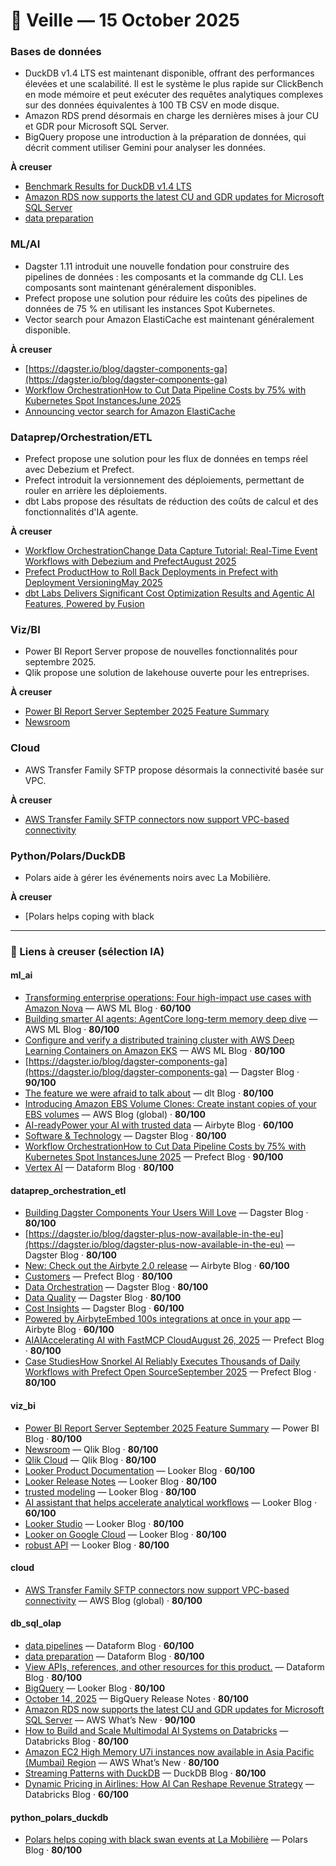 # 🧠 Veille — 15 October 2025

### Bases de données

* DuckDB v1.4 LTS est maintenant disponible, offrant des performances élevées et une scalabilité. Il est le système le plus rapide sur ClickBench en mode mémoire et peut exécuter des requêtes analytiques complexes sur des données équivalentes à 100 TB CSV en mode disque.
* Amazon RDS prend désormais en charge les dernières mises à jour CU et GDR pour Microsoft SQL Server.
* BigQuery propose une introduction à la préparation de données, qui décrit comment utiliser Gemini pour analyser les données.

**À creuser**
* [Benchmark Results for DuckDB v1.4 LTS](https://duckdb.org/2025/10/09/benchmark-results-14-lts.html)
* [Amazon RDS now supports the latest CU and GDR updates for Microsoft SQL Server](https://aws.amazon.com/about-aws/whats-new/2025/10/amazon-rds-supports-latest-cu-gdr-updates-for-microsoft-sql-server)
* [data preparation](https://cloud.google.com/bigquery/docs/data-prep-introduction)

### ML/AI

* Dagster 1.11 introduit une nouvelle fondation pour construire des pipelines de données : les composants et la commande dg CLI. Les composants sont maintenant généralement disponibles.
* Prefect propose une solution pour réduire les coûts des pipelines de données de 75 % en utilisant les instances Spot Kubernetes.
* Vector search pour Amazon ElastiCache est maintenant généralement disponible.

**À creuser**
* [https://dagster.io/blog/dagster-components-ga](https://dagster.io/blog/dagster-components-ga)
* [Workflow OrchestrationHow to Cut Data Pipeline Costs by 75% with Kubernetes Spot InstancesJune 2025](https://www.prefect.io/blog/how-to-cut-data-pipeline-costs-by-75-with-kubernetes-spot-instances)
* [Announcing vector search for Amazon ElastiCache](https://aws.amazon.com/about-aws/whats-new/2025/10/amazon-elasticache-vector-search/)

### Dataprep/Orchestration/ETL

* Prefect propose une solution pour les flux de données en temps réel avec Debezium et Prefect.
* Prefect introduit la versionnement des déploiements, permettant de rouler en arrière les déploiements.
* dbt Labs propose des résultats de réduction des coûts de calcul et des fonctionnalités d'IA agente.

**À creuser**
* [Workflow OrchestrationChange Data Capture Tutorial: Real-Time Event Workflows with Debezium and PrefectAugust 2025](https://www.prefect.io/blog/change-data-capture-tutorial-real-time-event-workflows-with-debezium-and-prefect)
* [Prefect ProductHow to Roll Back Deployments in Prefect with Deployment VersioningMay 2025](https://www.prefect.io/blog/how-to-roll-back-deployments-in-prefect-with-deployment-versioning)
* [dbt Labs Delivers Significant Cost Optimization Results and Agentic AI Features, Powered by Fusion](https://www.getdbt.com/blog/dbt-labs-cost-optimization-agentic-ai-product-announcements)

### Viz/BI

* Power BI Report Server propose de nouvelles fonctionnalités pour septembre 2025.
* Qlik propose une solution de lakehouse ouverte pour les entreprises.

**À creuser**
* [Power BI Report Server September 2025 Feature Summary](https://powerbi.microsoft.com/en-us/blog/power-bi-report-server-september-2025-feature-summary/)
* [Newsroom](https://www.qlik.com/us/company/press-room)

### Cloud

* AWS Transfer Family SFTP propose désormais la connectivité basée sur VPC.

**À creuser**
* [AWS Transfer Family SFTP connectors now support VPC-based connectivity](https://aws.amazon.com/blogs/aws/aws-transfer-family-sftp-connectors-now-support-vpc-based-connectivity/)

### Python/Polars/DuckDB

* Polars aide à gérer les événements noirs avec La Mobilière.

**À creuser**
* [Polars helps coping with black

---

### 🔗 Liens à creuser (sélection IA)

#### ml_ai
- [Transforming enterprise operations: Four high-impact use cases with Amazon Nova](https://aws.amazon.com/blogs/machine-learning/transforming-enterprise-operations-four-high-impact-use-cases-with-amazon-nova/) — AWS ML Blog · **60/100**
- [Building smarter AI agents: AgentCore long-term memory deep dive](https://aws.amazon.com/blogs/machine-learning/building-smarter-ai-agents-agentcore-long-term-memory-deep-dive/) — AWS ML Blog · **80/100**
- [Configure and verify a distributed training cluster with AWS Deep Learning Containers on Amazon EKS](https://aws.amazon.com/blogs/machine-learning/configure-and-verify-a-distributed-training-cluster-with-aws-deep-learning-containers-on-amazon-eks/) — AWS ML Blog · **80/100**
- [https://dagster.io/blog/dagster-components-ga](https://dagster.io/blog/dagster-components-ga) — Dagster Blog · **90/100**
- [The feature we were afraid to talk about](https://dlthub.com/blog/improving_generation_baseline) — dlt Blog · **80/100**
- [Introducing Amazon EBS Volume Clones: Create instant copies of your EBS volumes](https://aws.amazon.com/blogs/aws/introducing-amazon-ebs-volume-clones-create-instant-copies-of-your-ebs-volumes/) — AWS Blog (global) · **80/100**
- [AI-readyPower your AI with trusted data](https://airbyte.com/product/capabilities/ai-ready) — Airbyte Blog · **60/100**
- [Software & Technology](https://dagster.io/use-case/software-technology) — Dagster Blog · **80/100**
- [Workflow OrchestrationHow to Cut Data Pipeline Costs by 75% with Kubernetes Spot InstancesJune 2025](https://www.prefect.io/blog/how-to-cut-data-pipeline-costs-by-75-with-kubernetes-spot-instances) — Prefect Blog · **90/100**
- [Vertex AI](https://cloud.google.com/vertex-ai) — Dataform Blog · **80/100**

#### dataprep_orchestration_etl
- [Building Dagster Components Your Users Will Love](https://dagster.io/blog/designing-user-friendly-dagster-components) — Dagster Blog · **80/100**
- [https://dagster.io/blog/dagster-plus-now-available-in-the-eu](https://dagster.io/blog/dagster-plus-now-available-in-the-eu) — Dagster Blog · **80/100**
- [New: Check out the Airbyte 2.0 release](https://airbyte.com/v2) — Airbyte Blog · **60/100**
- [Customers](https://www.prefect.io/customer-stories) — Prefect Blog · **80/100**
- [Data Orchestration](https://dagster.io/platform-overview/data-orchestration) — Dagster Blog · **80/100**
- [Data Quality](https://dagster.io/platform-overview/data-quality) — Dagster Blog · **80/100**
- [Cost Insights](https://dagster.io/platform-overview/cost-insights) — Dagster Blog · **60/100**
- [Powered by AirbyteEmbed 100s integrations at once in your app](https://airbyte.com/product/powered-by-airbyte) — Airbyte Blog · **60/100**
- [AIAIAccelerating AI with FastMCP CloudAugust 26, 2025](https://www.prefect.io/blog/accelerating-ai-with-fastmcp-cloud) — Prefect Blog · **80/100**
- [Case StudiesHow Snorkel AI Reliably Executes Thousands of Daily Workflows with Prefect Open SourceSeptember 2025](https://www.prefect.io/blog/how-snorkel-ai-executes-thousands-of-daily-workflows-with-prefect-open-source) — Prefect Blog · **80/100**

#### viz_bi
- [Power BI Report Server September 2025 Feature Summary](https://powerbi.microsoft.com/en-us/blog/power-bi-report-server-september-2025-feature-summary/) — Power BI Blog · **80/100**
- [Newsroom](https://www.qlik.com/us/company/press-room) — Qlik Blog · **80/100**
- [Qlik Cloud](https://qlikcloud.com/) — Qlik Blog · **80/100**
- [Looker Product Documentation](https://cloud.google.com/looker/docs) — Looker Blog · **60/100**
- [Looker Release Notes](https://cloud.google.com/looker/docs/release-notes) — Looker Blog · **80/100**
- [trusted modeling](https://cloud.google.com/looker-modeling) — Looker Blog · **80/100**
- [AI assistant that helps accelerate analytical workflows](https://cloud.google.com/blog/products/data-analytics/introducing-gemini-in-looker-at-next24) — Looker Blog · **60/100**
- [Looker Studio](https://cloud.google.com/looker-studio) — Looker Blog · **80/100**
- [Looker on Google Cloud](https://cloud.google.com/solutions/looker-google-cloud) — Looker Blog · **80/100**
- [robust API](https://developers.looker.com/api/overview/) — Looker Blog · **80/100**

#### cloud
- [AWS Transfer Family SFTP connectors now support VPC-based connectivity](https://aws.amazon.com/blogs/aws/aws-transfer-family-sftp-connectors-now-support-vpc-based-connectivity/) — AWS Blog (global) · **80/100**

#### db_sql_olap
- [data pipelines](https://cloud.google.com/bigquery/docs/pipelines-introduction) — Dataform Blog · **60/100**
- [data preparation](https://cloud.google.com/bigquery/docs/data-prep-introduction) — Dataform Blog · **80/100**
- [View APIs, references, and other resources for this product.](https://cloud.google.com/dataform/reference/rest) — Dataform Blog · **80/100**
- [BigQuery](https://cloud.google.com/bigquery) — Looker Blog · **80/100**
- [October 14, 2025](https://cloud.google.com/bigquery/docs/release-notes#October_14_2025) — BigQuery Release Notes · **80/100**
- [Amazon RDS now supports the latest CU and GDR updates for Microsoft SQL Server](https://aws.amazon.com/about-aws/whats-new/2025/10/amazon-rds-supports-latest-cu-gdr-updates-for-microsoft-sql-server) — AWS What’s New · **90/100**
- [How to Build and Scale Multimodal AI Systems on Databricks](https://www.databricks.com/blog/how-build-and-scale-multimodal-ai-systems-databricks) — Databricks Blog · **80/100**
- [Amazon EC2 High Memory U7i instances now available in Asia Pacific (Mumbai) Region](https://aws.amazon.com/about-aws/whats-new/2025/10/amazon-ec2-high-memory-u7i-instances-asia-pacific-mumbai-region) — AWS What’s New · **80/100**
- [Streaming Patterns with DuckDB](https://duckdb.org/2025/10/13/duckdb-streaming-patterns.html) — DuckDB Blog · **80/100**
- [Dynamic Pricing in Airlines: How AI Can Reshape Revenue Strategy](https://www.databricks.com/blog/dynamic-pricing-airlines-how-ai-can-reshape-revenue-strategy) — Databricks Blog · **60/100**

#### python_polars_duckdb
- [Polars helps coping with black swan events at La Mobilière](https://pola.rs/posts/case-mobiliere/) — Polars Blog · **80/100**
